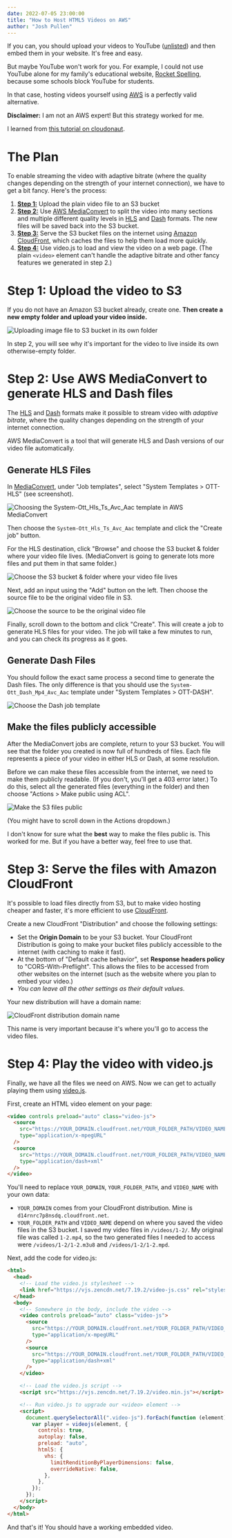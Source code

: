 ```yaml
---
date: 2022-07-05 23:00:00
title: "How to Host HTML5 Videos on AWS"
author: "Josh Pullen"
---
```


If you can, you should upload your videos to YouTube ([unlisted](https://support.google.com/youtube/answer/157177#unlisted&zippy=%2Cunlisted-videos)) and then embed them in your website. It's free and easy.

But maybe YouTube won't work for you. For example, I could not use YouTube alone for my family's educational website, [Rocket Spelling](https://www.rocketspelling.com/map/), because some schools block YouTube for students.

In that case, hosting videos yourself using [AWS](https://aws.amazon.com/) is a perfectly valid alternative.

<div className="not-prose bg-yellow-100 border border-yellow-400 px-4 py-4 rounded text-yellow-800 mb-8">
  <p><strong className="font-semibold text-inherit">Disclaimer:</strong> I am not an AWS expert! But this strategy worked for me.</p>
  <p className="text-base italic">I learned from <a className="underline" href="https://cloudonaut.io/video-hosting-on-aws/">this tutorial on cloudonaut</a>.</p>
</div>

# The Plan

To enable streaming the video with adaptive bitrate (where the quality changes depending on the strength of your internet connection), we have to get a bit fancy. Here's the process:

1. **[Step 1:](#step-1-upload-the-video-to-s3)** Upload the plain video file to an S3 bucket
2. **[Step 2:](#step-2-use-aws-mediaconvert-to-generate-hls-and-dash-files)** Use [AWS MediaConvert](https://aws.amazon.com/mediaconvert/) to split the video into many sections and multiple different quality levels in [HLS](https://en.wikipedia.org/wiki/HTTP_Live_Streaming) and [Dash](https://en.wikipedia.org/wiki/Dynamic_Adaptive_Streaming_over_HTTP) formats. The new files will be saved back into the S3 bucket.
3. **[Step 3:](#step-3-serve-the-files-with-amazon-cloudfront)** Serve the S3 bucket files on the internet using [Amazon CloudFront](https://aws.amazon.com/cloudfront/), which caches the files to help them load more quickly.
4. **[Step 4:](#step-4-play-the-video-with-videojs)** Use video.js to load and view the video on a web page. (The plain `<video>` element can't handle the adaptive bitrate and other fancy features we generated in step 2.)

# Step 1: Upload the video to S3

If you do not have an Amazon S3 bucket already, create one. **Then create a new empty folder and upload your video inside.**

![Uploading image file to S3 bucket in its own folder](/images/posts/host-html5-videos-on-aws/upload-video-file.png)

In step 2, you will see why it's important for the video to live inside its own otherwise-empty folder.

# Step 2: Use AWS MediaConvert to generate HLS and Dash files

The [HLS](https://en.wikipedia.org/wiki/HTTP_Live_Streaming) and [Dash](https://en.wikipedia.org/wiki/Dynamic_Adaptive_Streaming_over_HTTP) formats make it possible to stream video with _adaptive bitrate_, where the quality changes depending on the strength of your internet connection.

AWS MediaConvert is a tool that will generate HLS and Dash versions of our video file automatically.

## Generate HLS Files

In [MediaConvert](https://console.aws.amazon.com/mediaconvert/home#/templates/list), under "Job templates", select "System Templates > OTT-HLS" (see screenshot).

![Choosing the System-Ott_Hls_Ts_Avc_Aac template in AWS MediaConvert](/images/posts/host-html5-videos-on-aws/hls-job-template.png)

Then choose the `System-Ott_Hls_Ts_Avc_Aac` template and click the "Create job" button.

For the HLS destination, click "Browse" and choose the S3 bucket & folder where your video file lives. (MediaConvert is going to generate lots more files and put them in that same folder.)

![Choose the S3 bucket & folder where your video file lives](/images/posts/host-html5-videos-on-aws/hls-export-destination.png)

Next, add an input using the "Add" button on the left. Then choose the source file to be the original video file in S3.

![Choose the source to be the original video file](/images/posts/host-html5-videos-on-aws/hls-export-source.png)

Finally, scroll down to the bottom and click "Create". This will create a job to generate HLS files for your video. The job will take a few minutes to run, and you can check its progress as it goes.

## Generate Dash Files

You should follow the exact same process a second time to generate the Dash files. The only difference is that you should use the `System-Ott_Dash_Mp4_Avc_Aac` template under "System Templates > OTT-DASH".

![Choose the Dash job template](/images/posts/host-html5-videos-on-aws/dash-job-template.png)

## Make the files publicly accessible

After the MediaConvert jobs are complete, return to your S3 bucket. You will see that the folder you created is now full of hundreds of files. Each file represents a piece of your video in either HLS or Dash, at some resolution.

Before we can make these files accessible from the internet, we need to make them publicly readable. (If you don't, you'll get a 403 error later.) To do this, select all the generated files (everything in the folder) and then choose "Actions > Make public using ACL".

![Make the S3 files public](/images/posts/host-html5-videos-on-aws/make-files-public.png)

(You might have to scroll down in the Actions dropdown.)

<div className="not-prose bg-yellow-100 border border-yellow-400 px-4 py-4 rounded text-yellow-800 mb-8">
  I don't know for sure what the <strong>best</strong> way to make the files public is. This worked for me. But if you have a better way, feel free to use that.
</div>

# Step 3: Serve the files with Amazon CloudFront

It's possible to load files directly from S3, but to make video hosting cheaper and faster, it's more efficient to use [CloudFront](https://us-east-1.console.aws.amazon.com/cloudfront/).

Create a new CloudFront "Distribution" and choose the following settings:

- Set the **Origin Domain** to be your S3 bucket. Your CloudFront Distribution is going to make your bucket files publicly accessible to the internet (with caching to make it fast).
- At the bottom of "Default cache behavior", set **Response headers policy** to "CORS-With-Preflight". This allows the files to be accessed from other websites on the internet (such as the website where you plan to embed your video.)
- _You can leave all the other settings as their default values._

Your new distribution will have a domain name:

![CloudFront distribution domain name](/images/posts/host-html5-videos-on-aws/cloudfront-domain-name.png)

This name is very important because it's where you'll go to access the video files.

# Step 4: Play the video with video.js

Finally, we have all the files we need on AWS. Now we can get to actually playing them using [video.js](https://videojs.com/).

First, create an HTML video element on your page:

```html
<video controls preload="auto" class="video-js">
  <source
    src="https://YOUR_DOMAIN.cloudfront.net/YOUR_FOLDER_PATH/VIDEO_NAME.m3u8"
    type="application/x-mpegURL"
  />
  <source
    src="https://YOUR_DOMAIN.cloudfront.net/YOUR_FOLDER_PATH/VIDEO_NAME.mpd"
    type="application/dash+xml"
  />
</video>
```

You'll need to replace `YOUR_DOMAIN`, `YOUR_FOLDER_PATH`, and `VIDEO_NAME` with your own data:

- `YOUR_DOMAIN` comes from your CloudFront distribution. Mine is `d14rnrc7p8nsdq.cloudfront.net`.
- `YOUR_FOLDER_PATH` and `VIDEO_NAME` depend on where you saved the video files in the S3 bucket. I saved my video files in `/videos/1-2/`. My original file was called `1-2.mp4`, so the two generated files I needed to access were `/videos/1-2/1-2.m3u8` and `/videos/1-2/1-2.mpd`.

Next, add the code for video.js:

```html
<html>
  <head>
    <!-- Load the video.js stylesheet -->
    <link href="https://vjs.zencdn.net/7.19.2/video-js.css" rel="stylesheet" />
  </head>
  <body>
    <!-- Somewhere in the body, include the video -->
    <video controls preload="auto" class="video-js">
      <source
        src="https://YOUR_DOMAIN.cloudfront.net/YOUR_FOLDER_PATH/VIDEO_NAME.m3u8"
        type="application/x-mpegURL"
      />
      <source
        src="https://YOUR_DOMAIN.cloudfront.net/YOUR_FOLDER_PATH/VIDEO_NAME.mpd"
        type="application/dash+xml"
      />
    </video>

    <!-- Load the video.js script -->
    <script src="https://vjs.zencdn.net/7.19.2/video.min.js"></script>

    <!-- Run video.js to upgrade our <video> element -->
    <script>
      document.querySelectorAll(".video-js").forEach(function (element) {
        var player = videojs(element, {
          controls: true,
          autoplay: false,
          preload: "auto",
          html5: {
            vhs: {
              limitRenditionByPlayerDimensions: false,
              overrideNative: false,
            },
          },
        });
      });
    </script>
  </body>
</html>
```

And that's it! You should have a working embedded video.
